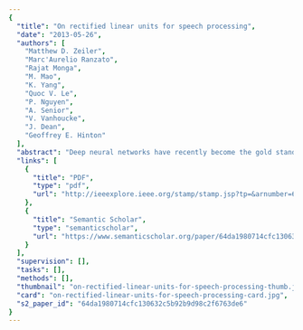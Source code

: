 ```yaml
---
{
  "title": "On rectified linear units for speech processing",
  "date": "2013-05-26",
  "authors": [
    "Matthew D. Zeiler",
    "Marc'Aurelio Ranzato",
    "Rajat Monga",
    "M. Mao",
    "K. Yang",
    "Quoc V. Le",
    "P. Nguyen",
    "A. Senior",
    "V. Vanhoucke",
    "J. Dean",
    "Geoffrey E. Hinton"
  ],
  "abstract": "Deep neural networks have recently become the gold standard for acoustic modeling in speech recognition systems. The key computational unit of a deep network is a linear projection followed by a point-wise non-linearity, which is typically a logistic function. In this work, we show that we can improve generalization and make training of deep networks faster and simpler by substituting the logistic units with rectified linear units. These units are linear when their input is positive and zero otherwise. In a supervised setting, we can successfully train very deep nets from random initialization on a large vocabulary speech recognition task achieving lower word error rates than using a logistic network with the same topology. Similarly in an unsupervised setting, we show how we can learn sparse features that can be useful for discriminative tasks. All our experiments are executed in a distributed environment using several hundred machines and several hundred hours of speech data.",
  "links": [
    {
      "title": "PDF",
      "type": "pdf",
      "url": "http://ieeexplore.ieee.org/stamp/stamp.jsp?tp=&arnumber=6638312"
    },
    {
      "title": "Semantic Scholar",
      "type": "semanticscholar",
      "url": "https://www.semanticscholar.org/paper/64da1980714cfc130632c5b92b9d98c2f6763de6"
    }
  ],
  "supervision": [],
  "tasks": [],
  "methods": [],
  "thumbnail": "on-rectified-linear-units-for-speech-processing-thumb.jpg",
  "card": "on-rectified-linear-units-for-speech-processing-card.jpg",
  "s2_paper_id": "64da1980714cfc130632c5b92b9d98c2f6763de6"
}
---
```


